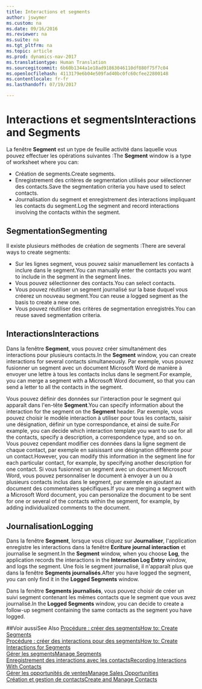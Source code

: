 ```yaml
---
title: Interactions et segments
author: jswymer
ms.custom: na
ms.date: 09/16/2016
ms.reviewer: na
ms.suite: na
ms.tgt_pltfrm: na
ms.topic: article
ms.prod: dynamics-nav-2017
ms.translationtype: Human Translation
ms.sourcegitcommit: 6b60b1344a1e18ad91863046110df880f75f7c04
ms.openlocfilehash: 4113179e6b04e509fad40bc0fc60cfee22800148
ms.contentlocale: fr-fr
ms.lasthandoff: 07/19/2017

---
```

# <a name="interactions-and-segments"></a><span data-ttu-id="2746d-102">Interactions et segments</span><span class="sxs-lookup"><span data-stu-id="2746d-102">Interactions and Segments</span></span>
<span data-ttu-id="2746d-103">La fenêtre **Segment** est un type de feuille activité dans laquelle vous pouvez effectuer les opérations suivantes :</span><span class="sxs-lookup"><span data-stu-id="2746d-103">The **Segment** window is a type of worksheet where you can:</span></span>

* <span data-ttu-id="2746d-104">Création de segments.</span><span class="sxs-lookup"><span data-stu-id="2746d-104">Create segments.</span></span>
* <span data-ttu-id="2746d-105">Enregistrement des critères de segmentation utilisés pour sélectionner des contacts.</span><span class="sxs-lookup"><span data-stu-id="2746d-105">Save the segmentation criteria you have used to select contacts.</span></span>
* <span data-ttu-id="2746d-106">Journalisation du segment et enregistrement des interactions impliquant les contacts du segment.</span><span class="sxs-lookup"><span data-stu-id="2746d-106">Log the segment and record interactions involving the contacts within the segment.</span></span>

## <a name="segmenting"></a><span data-ttu-id="2746d-107">Segmentation</span><span class="sxs-lookup"><span data-stu-id="2746d-107">Segmenting</span></span>
<span data-ttu-id="2746d-108">Il existe plusieurs méthodes de création de segments :</span><span class="sxs-lookup"><span data-stu-id="2746d-108">There are several ways to create segments:</span></span>

* <span data-ttu-id="2746d-109">Sur les lignes segment, vous pouvez saisir manuellement les contacts à inclure dans le segment.</span><span class="sxs-lookup"><span data-stu-id="2746d-109">You can manually enter the contacts you want to include in the segment in the segment lines.</span></span>
* <span data-ttu-id="2746d-110">Vous pouvez sélectionner des contacts.</span><span class="sxs-lookup"><span data-stu-id="2746d-110">You can select contacts.</span></span>
* <span data-ttu-id="2746d-111">Vous pouvez réutiliser un segment journalisé sur la base duquel vous créerez un nouveau segment.</span><span class="sxs-lookup"><span data-stu-id="2746d-111">You can reuse a logged segment as the basis to create a new one.</span></span>
* <span data-ttu-id="2746d-112">Vous pouvez réutiliser des critères de segmentation enregistrés.</span><span class="sxs-lookup"><span data-stu-id="2746d-112">You can reuse saved segmentation criteria.</span></span>

## <a name="interactions"></a><span data-ttu-id="2746d-113">Interactions</span><span class="sxs-lookup"><span data-stu-id="2746d-113">Interactions</span></span>
<span data-ttu-id="2746d-114">Dans la fenêtre **Segment**, vous pouvez créer simultanément des interactions pour plusieurs contacts.</span><span class="sxs-lookup"><span data-stu-id="2746d-114">In the **Segment** window, you can create interactions for several contacts simultaneously.</span></span> <span data-ttu-id="2746d-115">Par exemple, vous pouvez fusionner un segment avec un document Microsoft Word de manière à envoyer une lettre à tous les contacts inclus dans le segment.</span><span class="sxs-lookup"><span data-stu-id="2746d-115">For example, you can merge a segment with a Microsoft Word document, so that you can send a letter to all the contacts in the segment.</span></span>

<span data-ttu-id="2746d-116">Vous pouvez définir des données sur l'interaction pour le segment qui apparaît dans l'en-tête **Segment**.</span><span class="sxs-lookup"><span data-stu-id="2746d-116">You can specify information about the interaction for the segment on the **Segment** header.</span></span> <span data-ttu-id="2746d-117">Par exemple, vous pouvez choisir le modèle interaction à utiliser pour tous les contacts, saisir une désignation, définir un type correspondance, et ainsi de suite.</span><span class="sxs-lookup"><span data-stu-id="2746d-117">For example, you can decide which interaction template you want to use for all the contacts, specify a description, a correspondence type, and so on.</span></span> <span data-ttu-id="2746d-118">Vous pouvez cependant modifier ces données dans la ligne segment de chaque contact, par exemple en saisissant une désignation différente pour un contact.</span><span class="sxs-lookup"><span data-stu-id="2746d-118">However, you can modify this information in the segment line for each particular contact, for example, by specifying another description for one contact.</span></span> <span data-ttu-id="2746d-119">Si vous fusionnez un segment avec un document Microsoft Word, vous pouvez personnaliser le document à envoyer à un ou à plusieurs contacts inclus dans le segment, par exemple en ajoutant au document des commentaires spécifiques.</span><span class="sxs-lookup"><span data-stu-id="2746d-119">If you are merging a segment with a Microsoft Word document, you can personalize the document to be sent for one or several of the contacts within the segment, for example, by adding individualized comments to the document.</span></span>

## <a name="logging"></a><span data-ttu-id="2746d-120">Journalisation</span><span class="sxs-lookup"><span data-stu-id="2746d-120">Logging</span></span>
<span data-ttu-id="2746d-121">Dans la fenêtre **Segment**, lorsque vous cliquez sur **Journaliser**, l'application enregistre les interactions dans la fenêtre **Ecriture journal interaction** et journalise le segment.</span><span class="sxs-lookup"><span data-stu-id="2746d-121">In the **Segment** window, when you choose **Log**, the application records the interactions in the **Interaction Log Entry** window, and logs the segment.</span></span> <span data-ttu-id="2746d-122">Une fois le segment journalisé, il n'apparaît plus que dans la fenêtre **Segments journalisés**.</span><span class="sxs-lookup"><span data-stu-id="2746d-122">After you have logged the segment, you can only find it in the **Logged Segments** window.</span></span>

<span data-ttu-id="2746d-123">Dans la fenêtre **Segments journalisés**, vous pouvez choisir de créer un suivi segment contenant les mêmes contacts que le segment que vous avez journalisé.</span><span class="sxs-lookup"><span data-stu-id="2746d-123">In the **Logged Segments** window, you can decide to create a follow-up segment containing the same contacts as the segment you have logged.</span></span>


##<a name="see-also"></a><span data-ttu-id="2746d-124">Voir aussi</span><span class="sxs-lookup"><span data-stu-id="2746d-124">See Also</span></span>
[<span data-ttu-id="2746d-125">Procédure : créer des segments</span><span class="sxs-lookup"><span data-stu-id="2746d-125">How to: Create Segments</span></span>](marketing-how-create-segment.md)  
[<span data-ttu-id="2746d-126">Procédure : créer des interactions pour des segments</span><span class="sxs-lookup"><span data-stu-id="2746d-126">How to: Create Interactions for Segments</span></span>](marketing-how-create-interactions.md)  
[<span data-ttu-id="2746d-127">Gérer les segments</span><span class="sxs-lookup"><span data-stu-id="2746d-127">Manage Segments</span></span>](marketing-segments.md)  
[<span data-ttu-id="2746d-128">Enregistrement des interactions avec les contacts</span><span class="sxs-lookup"><span data-stu-id="2746d-128">Recording Interactions With Contacts</span></span>](marketing-interactions.md)  
[<span data-ttu-id="2746d-129">Gérer les opportunités de ventes</span><span class="sxs-lookup"><span data-stu-id="2746d-129">Manage Sales Opportunities</span></span>](marketing-manage-sales-opportunities.md)  
[<span data-ttu-id="2746d-130">Création et gestion de contacts</span><span class="sxs-lookup"><span data-stu-id="2746d-130">Create and Manage Contacts</span></span>](marketing-contacts.md)


